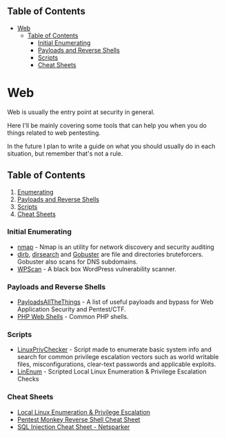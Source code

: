 ## Table of Contents

- [Web](#web)
  - [Table of Contents](#Table\of\Contents)
    - [Initial Enumerating](#Initial\Enumerating)
    - [Payloads and Reverse Shells](#Payloads\and\Reverse\Shells)
    - [Scripts](#Scripts)
    - [Cheat Sheets](#Cheat\Sheets)

# Web

Web is usually the entry point at security in general.  

Here I'll be mainly covering some tools that can help you when you do things related to web pentesting.  

In the future I plan to write a guide on what you should usually do in each situation, but remember that's not a rule.


## Table of Contents

1. [Enumerating](https://github.com/Es7evam/Security-Studies/tree/c2582d3cae736dd0a22e16cdc167c8db55dc1352/web#enumerating)
2. [Payloads and Reverse Shells](https://github.com/Es7evam/Security-Studies/tree/c2582d3cae736dd0a22e16cdc167c8db55dc1352/web#payloads)
3. [Scripts](https://github.com/Es7evam/Security-Studies/tree/c2582d3cae736dd0a22e16cdc167c8db55dc1352/web#scripts)
4. [Cheat Sheets](https://github.com/Es7evam/Security-Studies/tree/c2582d3cae736dd0a22e16cdc167c8db55dc1352/web#cheatsheets)


### Initial Enumerating

- [nmap](https://nmap.org/) - Nmap is an utility for network discovery and security auditing
- [dirb](http://dirb.sourceforge.net/), [dirsearch](https://github.com/maurosoria/dirsearch) and [Gobuster](https://github.com/OJ/gobuster) are file and directories bruteforcers. Gobuster also scans for DNS subdomains.
- [WPScan](https://wpscan.org/) - A black box WordPress vulnerability scanner.


### Payloads and Reverse Shells

- [PayloadsAllTheThings](https://github.com/swisskyrepo/PayloadsAllTheThings) - A list of useful payloads and bypass for Web Application Security and Pentest/CTF.
- [PHP Web Shells](https://github.com/JohnTroony/php-webshells) - Common PHP shells.


### Scripts

- [LinuxPrivChecker](https://github.com/Es7evam/Security-Studies/blob/c2582d3cae736dd0a22e16cdc167c8db55dc1352/Scripts/linuxprivchecker.py) - Script made to enumerate basic system info and search for common privilege escalation vectors such as world writable files, misconfigurations, clear-text passwords and applicable exploits.
- [LinEnum](https://github.com/rebootuser/LinEnum) - Scripted Local Linux Enumeration & Privilege Escalation Checks


### Cheat Sheets

- [Local Linux Enumeration & Privilege Escalation](https://www.rebootuser.com/?p=1623)
- [Pentest Monkey Reverse Shell Cheat Sheet](http://pentestmonkey.net/cheat-sheet/shells/reverse-shell-cheat-sheet)
- [SQL Injection Cheat Sheet - Netsparker](https://the-eye.eu/public/Books/qt.vidyagam.es/library/SQL/SQL%20Injection%20Cheat%20Sheet/SQL%20Injection%20Cheat%20Sheet%20-%20Netsparker.pdf)